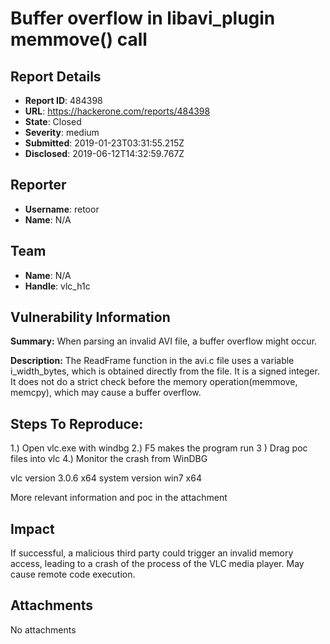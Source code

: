 # Buffer overflow in libavi_plugin memmove() call

## Report Details
- **Report ID**: 484398
- **URL**: https://hackerone.com/reports/484398
- **State**: Closed
- **Severity**: medium
- **Submitted**: 2019-01-23T03:31:55.215Z
- **Disclosed**: 2019-06-12T14:32:59.767Z

## Reporter
- **Username**: retoor
- **Name**: N/A

## Team
- **Name**: N/A
- **Handle**: vlc_h1c

## Vulnerability Information
**Summary:** When parsing an invalid AVI  file, a buffer overflow might occur.

**Description:** The ReadFrame function in the avi.c file uses a variable i_width_bytes, which is obtained directly from the file. It is a signed integer. It does not do a strict check before the memory operation(memmove, memcpy), which may cause a buffer overflow.

## Steps To Reproduce:
1.) Open vlc.exe with windbg
2.) F5 makes the program run
3 ) Drag poc files into vlc
4.) Monitor the crash from WinDBG

vlc version 3.0.6 x64
system version win7 x64

More relevant information and poc in the attachment

## Impact

If successful, a malicious third party could trigger an invalid memory access, leading to a crash of the process of the VLC media player. May cause remote code execution.

## Attachments
No attachments
